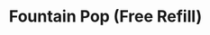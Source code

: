 ---
title: "Fountain Pop (Free Refill)"
description: ""
price_s: "3.75"
price_l: ""
price_lg: ""
weight: "1"
hidden: true
---